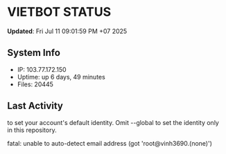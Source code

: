 # VIETBOT STATUS
**Updated**: Fri Jul 11 09:01:59 PM +07 2025

## System Info
- IP: 103.77.172.150
- Uptime: up 6 days, 49 minutes
- Files: 20445

## Last Activity

to set your account's default identity.
Omit --global to set the identity only in this repository.

fatal: unable to auto-detect email address (got 'root@vinh3690.(none)')

